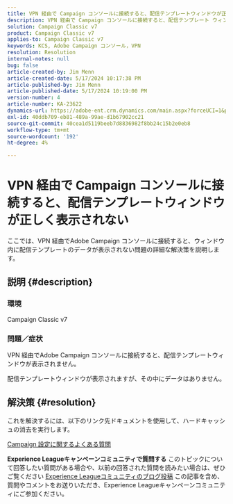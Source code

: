 ```yaml
---
title: VPN 経由で Campaign コンソールに接続すると、配信テンプレートウィンドウが正しく表示されない
description: VPN 経由で Campaign コンソールに接続すると、配信テンプレート ウィンドウが表示されない問題を解決しました。 ハードキャッシュを実行する必要があります。
solution: Campaign Classic v7
product: Campaign Classic v7
applies-to: Campaign Classic v7
keywords: KCS, Adobe Campaign コンソール，VPN
resolution: Resolution
internal-notes: null
bug: false
article-created-by: Jim Menn
article-created-date: 5/17/2024 10:17:38 PM
article-published-by: Jim Menn
article-published-date: 5/17/2024 10:19:00 PM
version-number: 4
article-number: KA-23622
dynamics-url: https://adobe-ent.crm.dynamics.com/main.aspx?forceUCI=1&pagetype=entityrecord&etn=knowledgearticle&id=8ce96b3f-9b14-ef11-9f8a-6045bd006268
exl-id: 40ddb709-eb81-489a-99ae-d1b67902cc21
source-git-commit: 40cea1d5119beeb7d8836982f8bb24c15b2e0eb8
workflow-type: tm+mt
source-wordcount: '192'
ht-degree: 4%

---
```


# VPN 経由で Campaign コンソールに接続すると、配信テンプレートウィンドウが正しく表示されない


ここでは、VPN 経由でAdobe Campaign コンソールに接続すると、ウィンドウ内に配信テンプレートのデータが表示されない問題の詳細な解決策を説明します。

## 説明 {#description}


### <b>環境</b>

Campaign Classic v7

### <b>問題／症状</b>

VPN 経由でAdobe Campaign コンソールに接続すると、配信テンプレートウィンドウが表示されません。

配信テンプレートウィンドウが表示されますが、その中にデータはありません。


## 解決策 {#resolution}


これを解決するには、以下のリンク先ドキュメントを使用して、ハードキャッシュの消去を実行します。

[Campaign 設定に関するよくある質問](https://experienceleague.adobe.com/docs/campaign-classic/using/getting-started/starting-with-adobe-campaign/faq/faq-campaign-config.html?lang=en#perform-hard-cache-clear)


<b>Experience Leagueキャンペーンコミュニティで質問する</b>
このトピックについて回答したい質問がある場合や、以前の回答された質問を読みたい場合は、ぜひご覧ください [Experience Leagueコミュニティのブログ投稿](https://experienceleaguecommunities.adobe.com/t5/adobe-campaign-classic-blogs/introducing-top-kcs-articles-curated-for-your-troubleshooting/bc-p/672426#M132 "リンクをフォロー") この記事を含め、質問やコメントをお送りいただき、Experience Leagueキャンペーンコミュニティにご参加ください。
